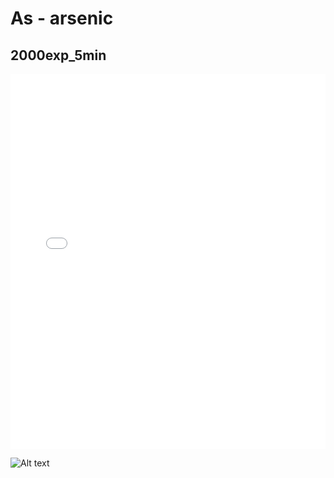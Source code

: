 # As - arsenic

## 2000exp_5min

<iframe src="../As_2000exp_5min.html" width="100%" height="600px" frameborder="0"></iframe>

![Alt text](As_2000exp_5min.png)

